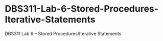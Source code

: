 # DBS311-Lab-6-Stored-Procedures-Iterative-Statements
DBS311 Lab 6 – Stored Procedures/Iterative Statements
